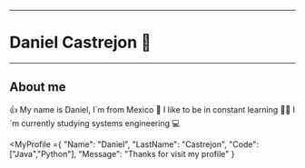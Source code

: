 ___________________________________________________________________
#                       Daniel Castrejon 👋 
___________________________________________________________________

## About me
👍 My name is Daniel, I´m from Mexico 
📖 I like to be in constant learning 
👨‍🎓 I´m currently studying systems engineering 💻

<MyProfile ={
    "Name": "Daniel",
    "LastName": "Castrejon",
    "Code": ["Java","Python"],
    "Message": "Thanks for visit my profile"
    }
>

<!--
**DanielDrex/DanielDrex** is a ✨ _special_ ✨ repository because its `README.md` (this file) appears on your GitHub profile.

Here are some ideas to get you started:

- 🔭 I’m currently working on ...
- 🌱 I’m currently learning ...
- 👯 I’m looking to collaborate on ...
- 🤔 I’m looking for help with ...
- 💬 Ask me about ...
- 📫 How to reach me: ...
- 😄 Pronouns: ...
- ⚡ Fun fact: ...
-->
